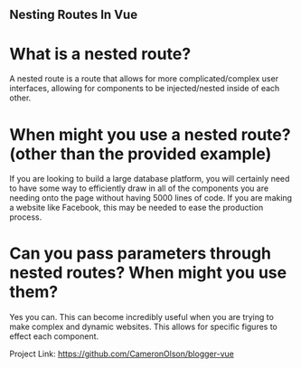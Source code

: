## Nesting Routes In Vue

# What is a nested route?

A nested route is a route that allows for more complicated/complex user interfaces, allowing for components to be injected/nested inside of each other.

# When might you use a nested route? (other than the provided example)

If you are looking to build a large database platform, you will certainly need to have some way to efficiently draw in all of the components you are needing onto the page without having 5000 lines of code. If you are making a website like Facebook, this may be needed to ease the production process.

# Can you pass parameters through nested routes? When might you use them?

Yes you can. This can become incredibly useful when you are trying to make complex and dynamic websites. This allows for specific figures to effect each component.

Project Link: https://github.com/CameronOlson/blogger-vue